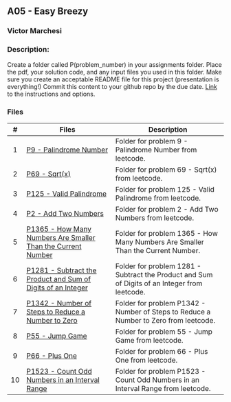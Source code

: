 ## A05 - Easy Breezy
### Victor Marchesi
### Description:

Create a folder called P(problem_number) in your assignments folder.
Place the pdf, your solution code, and any input files you used in this folder.
Make sure you create an acceptable README file for this project (presentation is everything!)
Commit this content to your github repo by the due date. 
[Link](https://github.com/rugbyprof/4883-Programming_Techniques/tree/master/Assignments/05-A05) to the instructions and options.

### Files

|   #   | Files    | Description                      |
| :---: | -------- | -------------------------------- |
|  1  | [P9 - Palindrome Number](./P9) | Folder for problem 9 - Palindrome Number from leetcode. |
|  2  | [P69 - Sqrt(x)](./P69) | Folder for problem 69 - Sqrt(x) from leetcode. |
|  3  | [P125 - Valid Palindrome](./P125) | Folder for problem 125 - Valid Palindrome from leetcode. |
|  4  | [P2 - Add Two Numbers](./P2) | Folder for problem 2 - Add Two Numbers from leetcode. |
|  5  | [P1365 - How Many Numbers Are Smaller Than the Current Number](./P1365) | Folder for problem 1365 - How Many Numbers Are Smaller Than the Current Number. |
|  6  | [P1281 - Subtract the Product and Sum of Digits of an Integer](./P1281) | Folder for problem 1281 - Subtract the Product and Sum of Digits of an Integer from leetcode. |
|  7  | [P1342 - Number of Steps to Reduce a Number to Zero](./P1342) | Folder for problem P1342 - Number of Steps to Reduce a Number to Zero from leetcode. |
|  8  | [P55 - Jump Game](./P55) | Folder for problem 55 - Jump Game from leetcode. |
|  9  | [P66 - Plus One](./P66) | Folder for problem 66 - Plus One from leetcode. |
|  10  | [P1523 - Count Odd Numbers in an Interval Range](./P1523) | Folder for problem P1523 - Count Odd Numbers in an Interval Range from leetcode. |